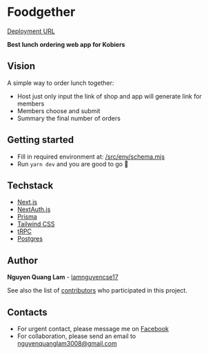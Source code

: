 # Foodgether

[Deployment URL](https://lamprojects.me/foodgether)

**Best lunch ordering web app for Kobiers**

## Vision

A simple way to order lunch together:
- Host just only input the link of shop and app will generate link for members
- Members choose and submit
- Summary the final number of orders

## Getting started

- Fill in required environment at: [/src/env/schema.mjs](https://github.com/lamnguyencse17/foodgether/blob/main/src/env/schema.mjs)
- Run `yarn dev` and you are good to go 🚀

## Techstack
- [Next.js](https://nextjs.org)
- [NextAuth.js](https://next-auth.js.org)
- [Prisma](https://prisma.io)
- [Tailwind CSS](https://tailwindcss.com)
- [tRPC](https://trpc.io)
- [Postgres](https://www.postgresql.org/)

## Author
**Nguyen Quang Lam** - [lamnguyencse17](https://github.com/lamnguyencse17)

See also the list of [contributors](https://github.com/Foodgether/foodgether/graphs/contributors) who participated in this project.


## Contacts
- For urgent contact, please message me on [Facebook](https://www.facebook.com/zodiac3011/)
- For collaboration, please send an email to [nguyenquanglam3008@gmail.com](mailto:nguyenquanglam3008@gmail.com)
